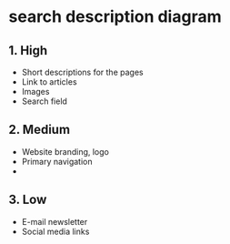 # search description diagram

## 1. High

- Short descriptions for the pages
- Link to articles
- Images
- Search field

## 2. Medium

- Website branding, logo
- Primary navigation
- 

## 3. Low

- E-mail newsletter
- Social media links